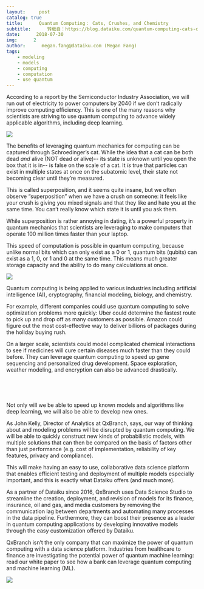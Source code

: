 ```yaml
---
layout:     post
catalog: true
title:      Quantum Computing： Cats, Crushes, and Chemistry
subtitle:      转载自：https://blog.dataiku.com/quantum-computing-cats-crushes-and-chemistry
date:      2018-07-30
img:      2
author:      megan.fang@dataiku.com (Megan Fang)
tags:
    - modeling
    - models
    - computing
    - computation
    - use quantum
---
```


According to a report by the Semiconductor Industry Association, we will run out of electricity to power computers by 2040 if we don’t radically improve computing efficiency. This is one of the many reasons why scientists are striving to use quantum computing to advance widely applicable algorithms, including deep learning.

![](https://blog.dataiku.com/hs-fs/hubfs/energy%202040.jpg?t=1533225894478&width=700&name=energy%202040.jpg)


The benefits of leveraging quantum mechanics for computing can be captured through Schroedinger’s cat. While the idea that a cat can be both dead *and* alive (NOT dead *or* alive)-- its state is unknown until you open the box that it is in-- is false on the scale of a cat. It *is* true that particles can exist in multiple states at once on the subatomic level, their state not becoming clear until they’re measured.  

This is called superposition, and it seems quite insane, but we often observe “superposition” when we have a crush on someone: it feels like your crush is giving you mixed signals and that they like and hate you at the same time. You can’t really know which state it is until you ask them.

While superposition is rather annoying in dating, it’s a powerful property in quantum mechanics that scientists are leveraging to make computers that operate 100 million times faster than your laptop.

This speed of computation is possible in quantum computing, because unlike normal bits which can only exist as a 0 or 1, quantum bits (qubits) can exist as a 1, 0, or 1 and 0 at the same time. This means much greater storage capacity and the ability to do many calculations at once.

![](https://blog.dataiku.com/hs-fs/hubfs/quantum.png?t=1533225894478&width=1423&name=quantum.png)


Quantum computing is being applied to various industries including artificial intelligence (AI), cryptography, financial modeling, biology, and chemistry.

For example, different companies could use quantum computing to solve optimization problems more quickly: Uber could determine the fastest route to pick up and drop off as many customers as possible. Amazon could figure out the most cost-effective way to deliver billions of packages during the holiday buying rush.  

On a larger scale, scientists could model complicated chemical interactions to see if medicines will cure certain diseases much faster than they could before. They can leverage quantum computing to speed up gene sequencing and personalized drug development. Space exploration, weather modeling, and encryption can also be advanced drastically.

 


 

Not only will we be able to speed up known models and algorithms like deep learning, we will also be able to develop new ones.

As John Kelly, Director of Analytics at QxBranch, says, our way of thinking about and modeling problems will be disrupted by quantum computing. We will be able to quickly construct new kinds of probabilistic models, with multiple solutions that can then be compared on the basis of factors other than just performance (e.g. cost of implementation, reliability of key features, privacy and compliance).

This will make having an easy to use, collaborative data science platform that enables efficient testing and deployment of multiple models especially important, and this is exactly what Dataiku offers (and much more).

As a partner of Dataiku since 2016, QxBranch uses Data Science Studio to streamline the creation, deployment, and revision of models for its finance, insurance, oil and gas, and media customers by removing the communication lag between departments and automating many processes in the data pipeline. Furthermore, they can boost their presence as a leader in quantum computing applications by developing innovative models through the easy customization offered by Dataiku.

QxBranch isn’t the only company that can maximize the power of quantum computing with a data science platform. Industries from healthcare to finance are investigating the potential power of quantum machine learning: read our white paper to see how a bank can leverage quantum computing and machine learning (ML).

![](https://no-cache.hubspot.com/cta/default/2123903/a45ff777-b2a6-4943-a3d4-78f71d3463f8.png)

